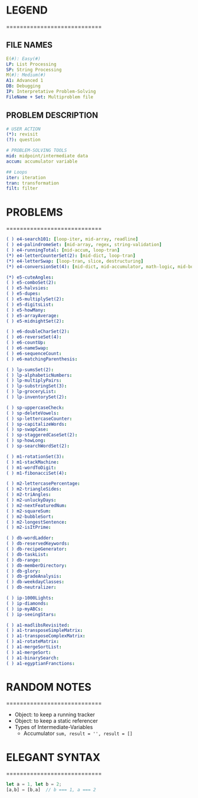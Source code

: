 # LEGEND
============================
## FILE NAMES
```yaml
E(#): Easy(#)
LP: List Processing
SP: String Processing
M(#): Medium(#)
A1: Advanced 1
DB: Debugging
IP: Interpretative Problem-Solving
FileName + Set: Multiproblem file
```

## PROBLEM DESCRIPTION
```yaml
# USER ACTION
(*): revisit
(?): question

# PROBLEM-SOLVING TOOLS
mid: midpoint/intermediate data
accum: accumulator variable

## Loops
iter: iteration
tran: transformation
filt: filter
```

# PROBLEMS
============================
```yaml
( ) e4-search101: [loop-iter, mid-array, readline]
( ) e4-palindromeSet: [mid-array, regex, string-validation]
( ) e4-runningTotal: [mid-accum, loop-tran]
(*) e4-letterCounterSet(2): [mid-dict, loop-tran]
(*) e4-letterSwap: [loop-tran, slice, destructuring]
(*) e4-conversionSet(4): [mid-dict, mid-accumulator, math-logic, mid-boolean]

(*) e5-cuteAngles:
( ) e5-comboSet(2):
( ) e5-halvsies:
( ) e5-dupes:
( ) e5-multiplySet(2):
( ) e5-digitsList:
( ) e5-howMany:
( ) e5-arrayAverage:
( ) e5-midnightSet(2):

( ) e6-doubleCharSet(2):
( ) e6-reverseSet(4):
( ) e6-countUp:
( ) e6-nameSwap:
( ) e6-sequenceCount:
( ) e6-matchingParenthesis:

( ) lp-sumsSet(2):
( ) lp-alphabeticNumbers:
( ) lp-multiplyPairs:
( ) lp-substringSet(3):
( ) lp-groceryList:
( ) lp-inventorySet(2):

( ) sp-uppercaseCheck:
( ) sp-deleteVowels:
( ) sp-lettercaseCounter:
( ) sp-capitalizeWords:
( ) sp-swapCase:
( ) sp-staggeredCaseSet(2):
( ) sp-howLong:
( ) sp-searchWordSet(2):

( ) m1-rotationSet(3):
( ) m1-stackMachine:
( ) m1-wordToDigit:
( ) m1-fibonacciSet(4):

( ) m2-lettercasePercentage:
( ) m2-triangleSides:
( ) m2-triAngles:
( ) m2-unluckyDays:
( ) m2-nextFeaturedNum:
( ) m2-squareSum:
( ) m2-bubbleSort:
( ) m2-longestSentence:
( ) m2-isItPrime:

( ) db-wordLadder:
( ) db-reservedKeywords:
( ) db-recipeGenerator:
( ) db-taskList:
( ) db-range:
( ) db-memberDirectory:
( ) db-glory:
( ) db-gradeAnalysis:
( ) db-weekdayClasses:
( ) db-neutralizer:

( ) ip-1000Lights:
( ) ip-diamonds:
( ) ip-myABCs:
( ) ip-seeingStars:

( ) a1-madlibsRevisited:
( ) a1-transposeSimpleMatrix:
( ) a1-transposeComplexMatrix:
( ) a1-rotateMatrix:
( ) a1-mergeSortList:
( ) a1-mergeSort:
( ) a1-binarySearch:
( ) a1-egyptianFranctions:
```

# RANDOM NOTES
============================
- Object: to keep a running tracker
- Object: to keep a static referencer
- Types of Intermediate-Variables
  - Accumulator `sum, result = '', result = []`

# ELEGANT SYNTAX
============================
```js [Destructuring Swap]
let a = 1, let b = 2;
[a,b] = [b,a]  // b === 1, a === 2
```

